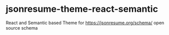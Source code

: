 # jsonresume-theme-react-semantic
React and Semantic based Theme for https://jsonresume.org/schema/ open source schema
